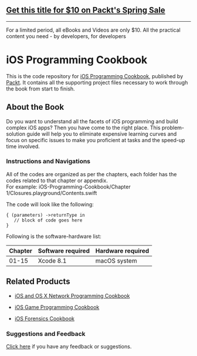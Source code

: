 ## [Get this title for $10 on Packt's Spring Sale](https://www.packt.com/B05608?utm_source=github&utm_medium=packt-github-repo&utm_campaign=spring_10_dollar_2022)
-----
For a limited period, all eBooks and Videos are only $10. All the practical content you need \- by developers, for developers

# iOS Programming Cookbook
This is the code repository for [iOS Programming Cookbook](https://www.packtpub.com/application-development/ios-programming-cookbook?utm_source=github&utm_medium=repository&utm_campaign=9781786460981), published by [Packt](https://www.packtpub.com/). It contains all the supporting project files necessary to work through the book from start to finish.
## About the Book
Do you want to understand all the facets of iOS programming and build complex iOS apps? Then you have come to the right place. This problem-solution guide will help you to eliminate expensive learning curves and focus on specific issues to make you proficient at tasks and the speed-up time involved.
### Instructions and Navigations
All of the codes are organized as per the chapters, each folder has the codes related to that chapter or appendix.                   
For example:  iOS-Programming-Cookbook/Chapter 1/Closures.playground/Contents.swift



The code will look like the following:
```
{ (parameters) ->returnType in 
   // block of code goes here 
}
```

Following is the software-hardware list:

| Chapter  | Software required | Hardware required | 
| ------------- | ------------- | ------------- | 
| 01-15 | Xcode 8.1 | macOS system | 

## Related Products
 
  
* [iOS and OS X Network Programming Cookbook](https://www.packtpub.com/application-development/ios-and-os-x-network-programming-cookbook?utm_source=github&utm_medium=repository&utm_campaign=9781849698085)
  
  
* [iOS Game Programming Cookbook](https://www.packtpub.com/game-development/ios-game-programming-cookbook?utm_source=github&utm_medium=repository&utm_campaign=9781784398255)
  
  
* [iOS Forensics Cookbook](https://www.packtpub.com/networking-and-servers/ios-forensics-cookbook?utm_source=github&utm_medium=repository&utm_campaign=9781783988464)
  
 

### Suggestions and Feedback
  
[Click here](https://docs.google.com/forms/d/e/1FAIpQLSe5qwunkGf6PUvzPirPDtuy1Du5Rlzew23UBp2S-P3wB-GcwQ/viewform) if you have any feedback or suggestions.
